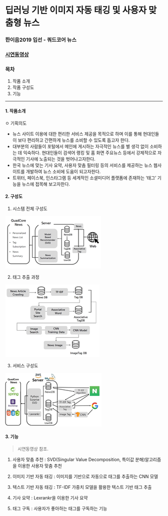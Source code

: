 # 딥러닝 기반 이미지 자동 태깅 및 사용자 맞춤형 뉴스
### 한이음2019 입선 - 쿼드코어 뉴스 <br>
### [시연동영상](https://youtu.be/6HvtxmEl6q0)

###  목차
1. 작품 소개
2. 작품 구성도
3. 기능


---


#### 1. 작품소개


ㅇ 기획의도
- 뉴스 사이트 이용에 대한 편리한 서비스 제공을 목적으로 하며 이를 통해 현대인들이 보다 편리하고 간편하게 뉴스를 소비할 수 있도록 돕고자 한다.
- 대부분의 사람들이 포털에서 메인에 게시하는 자극적인 뉴스를 별 생각 없이 소비하는 데 익숙하다. 현대인들이 검색어 랭킹 및 홈 화면 주요뉴스 등에서 강제적으로 자극적인 기사에 노출되는 것을 벗어나고자한다.
- 한국 뉴스에 맞는 기사 요약, 사용자 맞춤 필터링 등의 서비스를 제공하는 뉴스 웹사이트를 개발하여 뉴스 소비에 도움이 되고자한다.
- 트위터, 페이스북, 인스타그램 등 세계적인 소셜미디어 플랫폼에 존재하는 ‘태그’ 기능을 뉴스에 접목해 보고자한다.

#### 2. 구성도

1. 시스템 전체 구성도

![system](./img/systemDiagram.png)


2. 태그 추출 과정

![Tag](./img/TagExtractionProcess.png)

3. 서비스 구성도

![service](./img/serviceprogress.png)
 



#### 3. 기능
> 시연동영상 참조.
1) 사용자 맞춤 추천 : SVD(Singular Value Decomposition, 특이값 분해)알고리즘을 이용한 사용자 맞춤 추천

2) 이미지 기반 자동 태깅 : 이미지를 기반으로 자동으로 태그를 추출하는 CNN 모델

3) 텍스트 기반 자동 태깅 : TF-IDF 가중치 모델을 활용한 텍스트 기반 태그 추출

4) 기사 요약 : Lexrankr을 이용한 기사 요약

5) 태그 구독 : 사용자가 좋아하는 태그를 구독하는 기능


